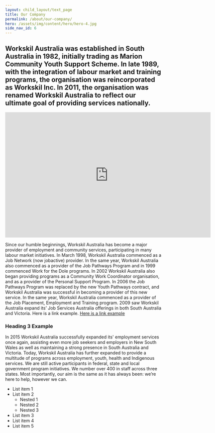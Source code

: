 ```yaml
---
layout: child_layout/text_page
title: Our Company
permalink: /about/our-company/
hero: /assets/img/content/hero/hero-4.jpg
side_nav_id: 6
---
```


<h2>Workskil Australia was established in South Australia in 1982, initially trading as Marion Community Youth Support Scheme. In late 1989, with the integration of labour market and training programs, the organisation was reincorporated as Workskil Inc. In 2011, the organisation was renamed Workskil Australia to reflect our ultimate goal of providing services nationally.</h2>

<p><iframe width="660" height="403" src="https://www.youtube.com/embed/RwKucYG-cSw?feature=oembed" frameborder="0" allowfullscreen=""></iframe></p>

Since our humble beginnings, Workskil Australia has become a major provider of employment and community services, participating in many labour market initiatives. In March 1998, Workskil Australia commenced as a Job Network (now jobactive) provider. In the same year, Workskil Australia also commenced as a provider of the Job Pathways Program and in 1999 commenced Work for the Dole programs. In 2002 Workskil Australia also began providing programs as a Community Work Coordinator organisation, and as a provider of the Personal Support Program. In 2006 the Job Pathways Program was replaced by the new Youth Pathways contract, and Workskil Australia was successful in becoming a provider of this new service. In the same year, Workskil Australia commenced as a provider of the Job Placement, Employment and Training program. 2009 saw Workskil Australia expand its’ Job Services Australia offerings in both South Australia and Victoria. Here is a link example. <a href="#">Here is a link example</a>

<h3>Heading 3 Example</h3>

In 2015 Workskil Australia successfully expanded its' employment services once again, assisting even more job seekers and employers in New South Wales as well as maintaining a strong presence in South Australia and Victoria. Today, Workskil Australia has further expanded to provide a multitude of programs across employment, youth, health and Indigenous services. We are still active participants in federal, state and local government program initiatives. We number over 400 in staff across three states. Most importantly, our aim is the same as it has always been: we’re here to help, however we can.

* List item 1
* List item 2
  * Nested 1
  * Nested 2
  * Nested 3
* List item 3
* List item 4
* List item 5